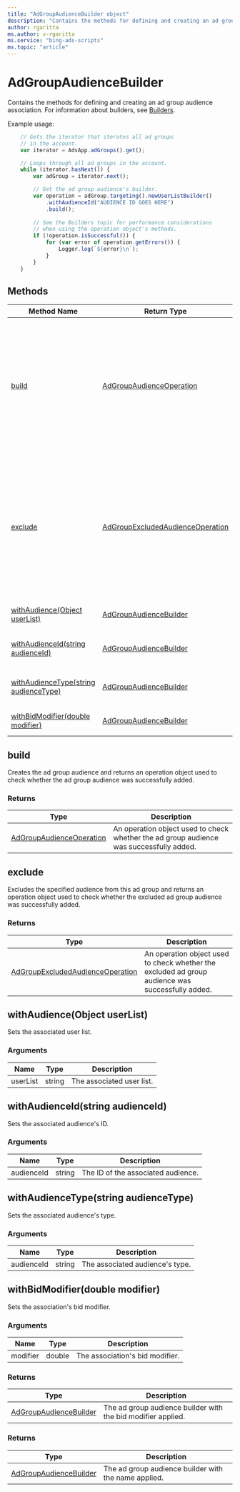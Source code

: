 ```yaml
---
title: "AdGroupAudienceBuilder object"
description: "Contains the methods for defining and creating an ad group audience association."
author: rgaritta
ms.author: v-rgaritta
ms.service: "bing-ads-scripts"
ms.topic: "article"
---
```


# AdGroupAudienceBuilder

Contains the methods for defining and creating an ad group audience association. For information about builders, see [Builders](../concepts/builders.md).

Example usage:
```javascript
    // Gets the iterator that iterates all ad groups
    // in the account.
    var iterator = AdsApp.adGroups().get();

    // Loops through all ad groups in the account.
    while (iterator.hasNext()) {
        var adGroup = iterator.next();

        // Get the ad group audience's builder.
        var operation = adGroup.targeting().newUserListBuilder()
            .withAudienceId("AUDIENCE ID GOES HERE")
            .build();
    
        // See the Builders topic for performance considerations
        // when using the operation object's methods.
        if (!operation.isSuccessful()) {
            for (var error of operation.getErrors()) {
                Logger.log(`${error}\n`);
            }
        }
    }
```


## Methods
|Method Name|Return Type|Description|
|-|-|-
[build](#build)|[AdGroupAudienceOperation](./AdGroupAudienceOperation.md)|Creates the ad group audience association and returns an operation object used to check whether the ad group audience association was successfully added.
[exclude](#exclude)|[AdGroupExcludedAudienceOperation](./AdGroupExcludedAudienceOperation.md)|Excludes the specified audience from this ad group and returns an operation object used to check whether the excluded ad group audience was successfully added.
[withAudience(Object userList)](#withaudience-object-userlist-)|[AdGroupAudienceBuilder](./AdGroupAudienceBuilder.md)|Sets the associated user list.
[withAudienceId(string audienceId)](#withaudienceid-string-audienceid-)|[AdGroupAudienceBuilder](./AdGroupAudienceBuilder.md)|Sets the associated audience's ID.
[withAudienceType(string audienceType)](#withaudiencetype-string-audiencetype-)|[AdGroupAudienceBuilder](./AdGroupAudienceBuilder.md)|Sets the associated audience's type.
[withBidModifier(double modifier)](#withbidmodifier-double-modifier-)|[AdGroupAudienceBuilder](./AdGroupAudienceBuilder.md)|Sets the association's bid modifier.

## <a name="build"></a>build
Creates the ad group audience and returns an operation object used to check whether the ad group audience was successfully added.

### Returns
|Type|Description|
|-|-
[AdGroupAudienceOperation](./AdGroupAudienceOperation.md)|An operation object used to check whether the ad group audience was successfully added.


## <a name="exclude"></a>exclude
Excludes the specified audience from this ad group and returns an operation object used to check whether the excluded ad group audience was successfully added.

### Returns
|Type|Description|
|-|-
[AdGroupExcludedAudienceOperation](./AdGroupExcludedAudienceOperation.md)|An operation object used to check whether the excluded ad group audience was successfully added.


## <a name="withaudience-object-userlist-"></a>withAudience(Object userList)
Sets the associated user list.

### Arguments
|Name|Type|Description|
|-|-|-
userList|string|The associated user list.


## <a name="withaudienceid-string-audienceid-"></a>withAudienceId(string audienceId)
Sets the associated audience's ID.

### Arguments
|Name|Type|Description|
|-|-|-
audienceId|string|The ID of the associated audience.


## <a name="withaudiencetype-string-audiencetype-"></a>withAudienceType(string audienceType)
Sets the associated audience's type.

### Arguments
|Name|Type|Description|
|-|-|-
audienceId|string|The associated audience's type. 


## <a name="withbidmodifier-double-modifier-"></a>withBidModifier(double modifier)
Sets the association's bid modifier.

### Arguments
|Name|Type|Description|
|-|-|-
modifier|double|The association's bid modifier. 

### Returns
|Type|Description|
|-|-
[AdGroupAudienceBuilder](./AdGroupAudienceBuilder.md)|The ad group audience builder with the bid modifier applied.


### Returns
|Type|Description|
|-|-
[AdGroupAudienceBuilder](./AdGroupAudienceBuilder.md)|The ad group audience builder with the name applied.

